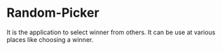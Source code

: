 # Random-Picker
It is the application to select winner from others. It can be use at various places like choosing a winner.
